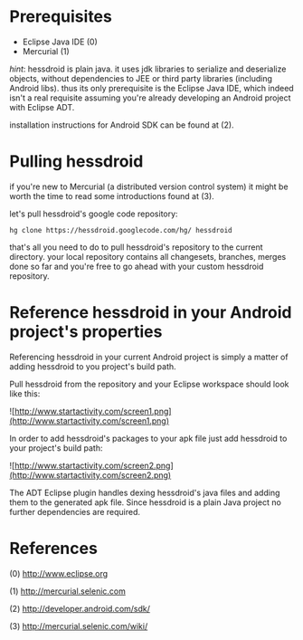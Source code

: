 # Prerequisites #

  * Eclipse Java IDE (0)
  * Mercurial (1)

_hint_: hessdroid is plain java. it uses jdk libraries to serialize and deserialize objects, without dependencies to JEE or third party libraries (including Android libs). thus its only prerequisite is the Eclipse Java IDE, which indeed isn't a real requisite assuming you're already developing an Android project with Eclipse ADT.

installation instructions for Android SDK can be found at (2).

# Pulling hessdroid #

if you're new to Mercurial (a distributed version control system) it might be worth the time to read some introductions found at (3).

let's pull hessdroid's google code repository:

```
hg clone https://hessdroid.googlecode.com/hg/ hessdroid 
```

that's all you need to do to pull hessdroid's repository to the current directory. your local repository contains all changesets, branches, merges done so far and you're free to go ahead with your custom hessdroid repository.

# Reference hessdroid in your Android project's properties #

Referencing hessdroid in your current Android project is simply a matter of adding hessdroid to you project's build path.

Pull hessdroid from the repository and your Eclipse workspace should look like this:

![http://www.startactivity.com/screen1.png](http://www.startactivity.com/screen1.png)

In order to add hessdroid's packages to your apk file just add hessdroid to your project's build path:

![http://www.startactivity.com/screen2.png](http://www.startactivity.com/screen2.png)

The ADT Eclipse plugin handles dexing hessdroid's java files and adding them to the generated apk file. Since hessdroid is a plain Java project no further dependencies are required.

# References #

(0) http://www.eclipse.org

(1) http://mercurial.selenic.com

(2) http://developer.android.com/sdk/

(3) http://mercurial.selenic.com/wiki/